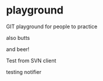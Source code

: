 playground
==========

GIT playground for people to practice

also butts

and beer!

Test from SVN client

testing notifier
